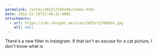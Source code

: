 ```yaml
---
permalink: /notes/201212102246/index.html
date: 2012-12-10T22:46:22.000Z
attachments:
  - url: https://cdn.rknight.me/site/2025/12768854.jpg
    alt: null
---
```


There's a new filter in Instagram. If that isn't an excuse for a cat picture, I don't know what is
